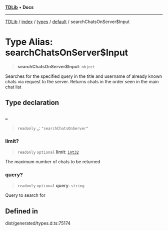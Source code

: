 [**TDLib**](../../../../../../README.md) • **Docs**

***

[TDLib](../../../../../../modules.md) / [index](../../../../../README.md) / [types](../../../README.md) / [default](../README.md) / searchChatsOnServer$Input

# Type Alias: searchChatsOnServer$Input

> **searchChatsOnServer$Input**: `object`

Searches for the specified query in the title and username of already known chats via request to the server. Returns chats in the order seen in the main chat list

## Type declaration

### \_

> `readonly` **\_**: `"searchChatsOnServer"`

### limit?

> `readonly` `optional` **limit**: [`int32`](int32-1.md)

The maximum number of chats to be returned

### query?

> `readonly` `optional` **query**: `string`

Query to search for

## Defined in

dist/generated/types.d.ts:75174

